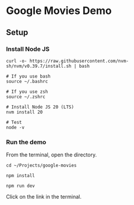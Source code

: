 # Google Movies Demo

## Setup

### Install Node JS

```shell
curl -o- https://raw.githubusercontent.com/nvm-sh/nvm/v0.39.7/install.sh | bash

# If you use bash
source ~/.bashrc

# If you use zsh
source ~/.zshrc

# Install Node JS 20 (LTS)
nvm install 20

# Test
node -v
```

### Run the demo

From the terminal, open the directory.

```shell
cd ~/Projects/google-movies

npm install

npm run dev
```

Click on the link in the terminal.


